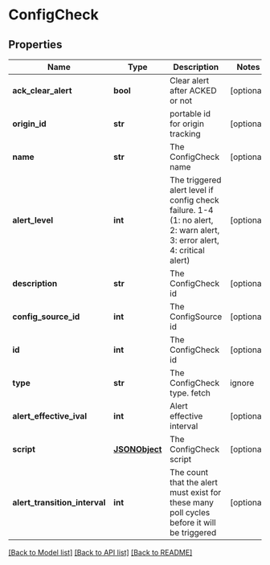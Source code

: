 # ConfigCheck

## Properties
Name | Type | Description | Notes
------------ | ------------- | ------------- | -------------
**ack_clear_alert** | **bool** | Clear alert after ACKED or not | [optional] 
**origin_id** | **str** | portable id for origin tracking | [optional] 
**name** | **str** | The ConfigCheck name | [optional] 
**alert_level** | **int** | The triggered alert level if config check failure. 1-4 (1: no alert, 2: warn alert, 3: error alert, 4: critical alert) | [optional] 
**description** | **str** | The ConfigCheck id | [optional] 
**config_source_id** | **int** | The ConfigSource id | [optional] 
**id** | **int** | The ConfigCheck id | [optional] 
**type** | **str** | The ConfigCheck type. fetch|ignore|missing|value|groovy | [optional] 
**alert_effective_ival** | **int** | Alert effective interval | [optional] 
**script** | [**JSONObject**](JSONObject.md) | The ConfigCheck script | [optional] 
**alert_transition_interval** | **int** | The count that the alert must exist for these many poll cycles before it will be triggered | [optional] 

[[Back to Model list]](../README.md#documentation-for-models) [[Back to API list]](../README.md#documentation-for-api-endpoints) [[Back to README]](../README.md)


